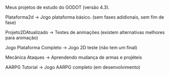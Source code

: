 Meus projetos de estudo do GODOT (versão 4.3).

Plataforma2d -> Jogo plataforma básico. (sem fases adidionais, sem fim de fase)

Projeto2DAtualizado -> Testes de animações (existem alternativas melhores para animação)

Jogo Plataforma Completo -> Jogo 2D teste (não tem um final)

Mecânica Ataques -> Aprendendo mudança de armas e projéteis

AARPG Tutorial -> Jogo AARPG completo (em desenvolvimento)
